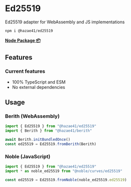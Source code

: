 # Ed25519

Ed25519 adapter for WebAssembly and JS implementations

```bash
npm i @hazae41/ed25519
```

[**Node Package 📦**](https://www.npmjs.com/package/@hazae41/ed25519)

## Features

### Current features
- 100% TypeScript and ESM
- No external dependencies

## Usage

### Berith (WebAssembly)

```typescript
import { Ed25519 } from "@hazae41/ed25519"
import { Berith } from "@hazae41/berith"

await Berith.initBundledOnce()
const ed25519 = Ed25519.fromBerith(Berith)
```

### Noble (JavaScript)

```typescript
import { Ed25519 } from "@hazae41/ed25519"
import * as noble_ed25519 from "@noble/curves/ed25519"

const ed25519 = Ed25519.fromNoble(noble_ed25519.ed25519)
```
